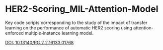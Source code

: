 # HER2-Scoring_MIL-Attention-Model
Key code scripts corresponding to the study of the impact of transfer learning on the performance of automatic HER2 scoring using attention-enforced multiple-instance learning model.

[DOI: 10.13140/RG.2.2.16133.01768
](https://www.researchgate.net/publication/362263747_Impact_of_Transfer_Learning_on_the_Classification_of_Microscope_Slide_Images_for_Improving_Breast_Cancer_Treatment_using_Deep_Learning?channel=doi&linkId=62dff97a4246456b55e8f729&showFulltext=true)
